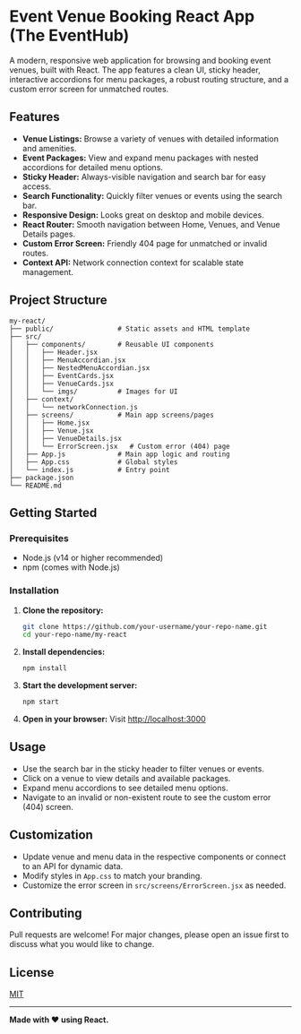 # Event Venue Booking React App (The EventHub)

A modern, responsive web application for browsing and booking event venues, built with React. The app features a clean UI, sticky header, interactive accordions for menu packages, a robust routing structure, and a custom error screen for unmatched routes.

## Features

- **Venue Listings:** Browse a variety of venues with detailed information and amenities.
- **Event Packages:** View and expand menu packages with nested accordions for detailed menu options.
- **Sticky Header:** Always-visible navigation and search bar for easy access.
- **Search Functionality:** Quickly filter venues or events using the search bar.
- **Responsive Design:** Looks great on desktop and mobile devices.
- **React Router:** Smooth navigation between Home, Venues, and Venue Details pages.
- **Custom Error Screen:** Friendly 404 page for unmatched or invalid routes.
- **Context API:** Network connection context for scalable state management.

## Project Structure

```
my-react/
├── public/                # Static assets and HTML template
├── src/
│   ├── components/        # Reusable UI components
│   │   ├── Header.jsx
│   │   ├── MenuAccordian.jsx
│   │   ├── NestedMenuAccordian.jsx
│   │   ├── EventCards.jsx
│   │   ├── VenueCards.jsx
│   │   └── imgs/          # Images for UI
│   ├── context/
│   │   └── networkConnection.js
│   ├── screens/           # Main app screens/pages
│   │   ├── Home.jsx
│   │   ├── Venue.jsx
│   │   ├── VenueDetails.jsx
│   │   └── ErrorScreen.jsx   # Custom error (404) page
│   ├── App.js             # Main app logic and routing
│   ├── App.css            # Global styles
│   └── index.js           # Entry point
├── package.json
└── README.md
```

## Getting Started

### Prerequisites
- Node.js (v14 or higher recommended)
- npm (comes with Node.js)

### Installation
1. **Clone the repository:**
   ```bash
   git clone https://github.com/your-username/your-repo-name.git
   cd your-repo-name/my-react
   ```
2. **Install dependencies:**
   ```bash
   npm install
   ```
3. **Start the development server:**
   ```bash
   npm start
   ```
4. **Open in your browser:**
   Visit [http://localhost:3000](http://localhost:3000)

## Usage
- Use the search bar in the sticky header to filter venues or events.
- Click on a venue to view details and available packages.
- Expand menu accordions to see detailed menu options.
- Navigate to an invalid or non-existent route to see the custom error (404) screen.

## Customization
- Update venue and menu data in the respective components or connect to an API for dynamic data.
- Modify styles in `App.css` to match your branding.
- Customize the error screen in `src/screens/ErrorScreen.jsx` as needed.

## Contributing
Pull requests are welcome! For major changes, please open an issue first to discuss what you would like to change.

## License
[MIT](LICENSE)

---

**Made with ❤️ using React.**
